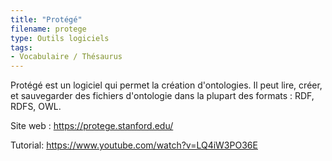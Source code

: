 ```yaml
---
title: "Protégé"
filename: protege
type: Outils logiciels
tags:
- Vocabulaire / Thésaurus
---
```


Protégé est un logiciel qui permet la création d'ontologies. Il peut lire, créer, et sauvegarder des fichiers d'ontologie dans la plupart des formats : RDF, RDFS, OWL.

Site web : <https://protege.stanford.edu/>

Tutorial: <https://www.youtube.com/watch?v=LQ4iW3PO36E>

